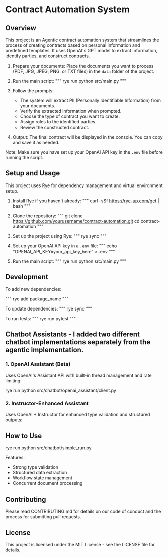 # Contract Automation System

## Overview

This project is an Agentic contract automation system that streamlines the process of creating contracts based on personal information and predefined templates. It uses OpenAI's GPT model to extract information, identify parties, and construct contracts.






1. Prepare your documents:
   Place the documents you want to process (PDF, JPG, JPEG, PNG, or TXT files) in the `data` folder of the project.

2. Run the main script:
   """
   rye run python src/main.py
   """

3. Follow the prompts:
   - The system will extract PII (Personally Identifiable Information) from your documents.
   - Verify the extracted information when prompted.
   - Choose the type of contract you want to create.
   - Assign roles to the identified parties.
   - Review the constructed contract.

4. Output:
   The final contract will be displayed in the console. You can copy and save it as needed.

Note: Make sure you have set up your OpenAI API key in the `.env` file before running the script.
## Setup and Usage

This project uses Rye for dependency management and virtual environment setup.

1. Install Rye if you haven't already:
   """
   curl -sSf https://rye-up.com/get | bash
   """

2. Clone the repository:
   """
   git clone https://github.com/yourusername/contract-automation.git
   cd contract-automation
   """

3. Set up the project using Rye:
   """
   rye sync
   """

4. Set up your OpenAI API key in a `.env` file:
   """
   echo "OPENAI_API_KEY=your_api_key_here" > .env
   """

5. Run the main script:
   """
   rye run python src/main.py
   """

## Development

To add new dependencies:

"""
rye add package_name
"""

To update dependencies:
"""
rye sync
"""

To run tests:
"""
rye run pytest
"""


## Chatbot Assistants - I added two different chatbot implementations separately from the agentic implementation.


### 1. OpenAI Assistant (Beta)
Uses OpenAI's Assistant API with built-in thread management and rate limiting:

rye run python src/chatbot/openai_assistant/client.py


### 2. Instructor-Enhanced Assistant
Uses OpenAI + Instructor for enhanced type validation and structured outputs:
## How to Use

rye run python src/chatbot/simple_run.py

Features:
- Strong type validation
- Structured data extraction
- Workflow state management
- Concurrent document processing




## Contributing

Please read CONTRIBUTING.md for details on our code of conduct and the process for submitting pull requests.

## License

This project is licensed under the MIT License - see the LICENSE file for details.